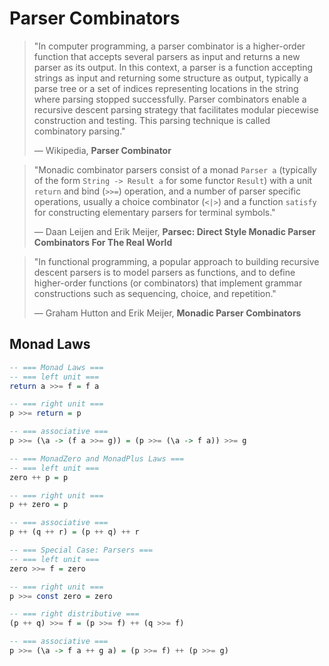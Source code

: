 # Parser Combinators

> "In computer programming, a parser combinator is a higher-order function that accepts 
>  several parsers as input and returns a new parser as its output. In this context, a parser 
>  is a function accepting strings as input and returning some structure as output, typically 
>  a parse tree or a set of indices representing locations in the string where parsing stopped 
>  successfully. Parser combinators enable a recursive descent parsing strategy that facilitates 
>  modular piecewise construction and testing. This parsing technique is called combinatory parsing." 
>
> — Wikipedia, **Parser Combinator**

> "Monadic combinator parsers consist of a monad `Parser a` (typically of the form
>  `String -> Result a` for some functor `Result`) with a unit `return` and bind
>  (`>>=`) operation, and a number of parser specific operations, usually a choice
>  combinator (`<|>`) and a function `satisfy` for constructing elementary parsers
>  for terminal symbols."
>
> — Daan Leijen and Erik Meijer, **Parsec: Direct Style Monadic Parser Combinators For The Real World**

> "In functional programming, a popular approach to building recursive descent parsers
>  is to model parsers as functions, and to define higher-order functions (or combinators) 
>  that implement grammar constructions such as sequencing, choice, and repetition."
>
>  — Graham Hutton and Erik Meijer, **Monadic Parser Combinators**

## Monad Laws

```haskell
-- === Monad Laws ===
-- === left unit ===
return a >>= f = f a

-- === right unit ===
p >>= return = p

-- === associative ===
p >>= (\a -> (f a >>= g)) = (p >>= (\a -> f a)) >>= g

-- === MonadZero and MonadPlus Laws ===
-- === left unit ===
zero ++ p = p

-- === right unit ===
p ++ zero = p

-- === associative ===
p ++ (q ++ r) = (p ++ q) ++ r

-- === Special Case: Parsers ===
-- === left unit ===
zero >>= f = zero

-- === right unit ===
p >>= const zero = zero

-- === right distributive ===
(p ++ q) >>= f = (p >>= f) ++ (q >>= f)

-- === associative ===
p >>= (\a -> f a ++ g a) = (p >>= f) ++ (p >>= g)
```
